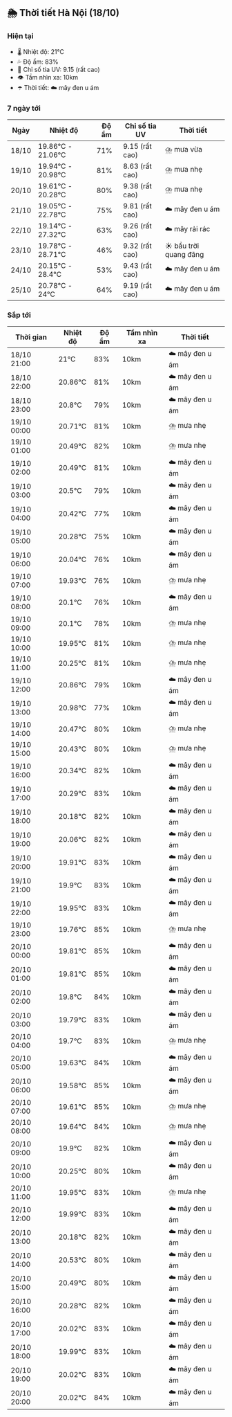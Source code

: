 ## 🌦️ Thời tiết Hà Nội (18/10)

### Hiện tại

- 🌡️ Nhiệt độ: 21℃
- 💦 Độ ẩm: 83%
- 🌟 Chỉ số tia UV: 9.15 (rất cao)
- 👁️ Tầm nhìn xa: 10km
- ☂️ Thời tiết: ☁️ mây đen u ám

### 7 ngày tới

| Ngày | Nhiệt độ | Độ ẩm | Chỉ số tia UV | Thời tiết |
| --- | --- | --- | --- | --- |
| 18/10 | 19.86℃ - 21.06℃ | 71% | 9.15 (rất cao) | ⛈️ mưa vừa |
| 19/10 | 19.94℃ - 20.98℃ | 81% | 8.63 (rất cao) | ⛈️ mưa nhẹ |
| 20/10 | 19.61℃ - 20.28℃ | 80% | 9.38 (rất cao) | ⛈️ mưa nhẹ |
| 21/10 | 19.05℃ - 22.78℃ | 75% | 9.81 (rất cao) | ☁️ mây đen u ám |
| 22/10 | 19.14℃ - 27.32℃ | 63% | 9.26 (rất cao) | ☁️ mây rải rác |
| 23/10 | 19.78℃ - 28.71℃ | 46% | 9.32 (rất cao) | ☀️ bầu trời quang đãng |
| 24/10 | 20.15℃ - 28.4℃ | 53% | 9.43 (rất cao) | ☁️ mây đen u ám |
| 25/10 | 20.78℃ - 24℃ | 64% | 9.19 (rất cao) | ☁️ mây đen u ám |

### Sắp tới

| Thời gian | Nhiệt độ | Độ ẩm | Tầm nhìn xa | Thời tiết |
| --- | --- | --- | --- | --- |
| 18/10 21:00 | 21℃ | 83% | 10km | ☁️ mây đen u ám |
| 18/10 22:00 | 20.86℃ | 81% | 10km | ☁️ mây đen u ám |
| 18/10 23:00 | 20.8℃ | 79% | 10km | ☁️ mây đen u ám |
| 19/10 00:00 | 20.71℃ | 81% | 10km | ⛈️ mưa nhẹ |
| 19/10 01:00 | 20.49℃ | 82% | 10km | ⛈️ mưa nhẹ |
| 19/10 02:00 | 20.49℃ | 81% | 10km | ☁️ mây đen u ám |
| 19/10 03:00 | 20.5℃ | 79% | 10km | ☁️ mây đen u ám |
| 19/10 04:00 | 20.42℃ | 77% | 10km | ☁️ mây đen u ám |
| 19/10 05:00 | 20.28℃ | 75% | 10km | ☁️ mây đen u ám |
| 19/10 06:00 | 20.04℃ | 76% | 10km | ☁️ mây đen u ám |
| 19/10 07:00 | 19.93℃ | 76% | 10km | ⛈️ mưa nhẹ |
| 19/10 08:00 | 20.1℃ | 76% | 10km | ☁️ mây đen u ám |
| 19/10 09:00 | 20.1℃ | 78% | 10km | ⛈️ mưa nhẹ |
| 19/10 10:00 | 19.95℃ | 81% | 10km | ⛈️ mưa nhẹ |
| 19/10 11:00 | 20.25℃ | 81% | 10km | ⛈️ mưa nhẹ |
| 19/10 12:00 | 20.86℃ | 79% | 10km | ☁️ mây đen u ám |
| 19/10 13:00 | 20.98℃ | 77% | 10km | ☁️ mây đen u ám |
| 19/10 14:00 | 20.47℃ | 80% | 10km | ⛈️ mưa nhẹ |
| 19/10 15:00 | 20.43℃ | 80% | 10km | ⛈️ mưa nhẹ |
| 19/10 16:00 | 20.34℃ | 82% | 10km | ☁️ mây đen u ám |
| 19/10 17:00 | 20.29℃ | 83% | 10km | ☁️ mây đen u ám |
| 19/10 18:00 | 20.18℃ | 82% | 10km | ☁️ mây đen u ám |
| 19/10 19:00 | 20.06℃ | 82% | 10km | ☁️ mây đen u ám |
| 19/10 20:00 | 19.91℃ | 83% | 10km | ☁️ mây đen u ám |
| 19/10 21:00 | 19.9℃ | 83% | 10km | ☁️ mây đen u ám |
| 19/10 22:00 | 19.95℃ | 83% | 10km | ☁️ mây đen u ám |
| 19/10 23:00 | 19.76℃ | 85% | 10km | ⛈️ mưa nhẹ |
| 20/10 00:00 | 19.81℃ | 85% | 10km | ☁️ mây đen u ám |
| 20/10 01:00 | 19.81℃ | 85% | 10km | ☁️ mây đen u ám |
| 20/10 02:00 | 19.8℃ | 84% | 10km | ☁️ mây đen u ám |
| 20/10 03:00 | 19.79℃ | 83% | 10km | ☁️ mây đen u ám |
| 20/10 04:00 | 19.7℃ | 83% | 10km | ⛈️ mưa nhẹ |
| 20/10 05:00 | 19.63℃ | 84% | 10km | ☁️ mây đen u ám |
| 20/10 06:00 | 19.58℃ | 85% | 10km | ☁️ mây đen u ám |
| 20/10 07:00 | 19.61℃ | 85% | 10km | ⛈️ mưa nhẹ |
| 20/10 08:00 | 19.64℃ | 84% | 10km | ⛈️ mưa nhẹ |
| 20/10 09:00 | 19.9℃ | 82% | 10km | ☁️ mây đen u ám |
| 20/10 10:00 | 20.25℃ | 80% | 10km | ☁️ mây đen u ám |
| 20/10 11:00 | 19.95℃ | 83% | 10km | ⛈️ mưa nhẹ |
| 20/10 12:00 | 19.99℃ | 83% | 10km | ☁️ mây đen u ám |
| 20/10 13:00 | 20.18℃ | 82% | 10km | ☁️ mây đen u ám |
| 20/10 14:00 | 20.53℃ | 80% | 10km | ☁️ mây đen u ám |
| 20/10 15:00 | 20.49℃ | 80% | 10km | ☁️ mây đen u ám |
| 20/10 16:00 | 20.28℃ | 82% | 10km | ☁️ mây đen u ám |
| 20/10 17:00 | 20.02℃ | 83% | 10km | ☁️ mây đen u ám |
| 20/10 18:00 | 19.99℃ | 83% | 10km | ☁️ mây đen u ám |
| 20/10 19:00 | 20.02℃ | 83% | 10km | ☁️ mây đen u ám |
| 20/10 20:00 | 20.02℃ | 84% | 10km | ☁️ mây đen u ám |
